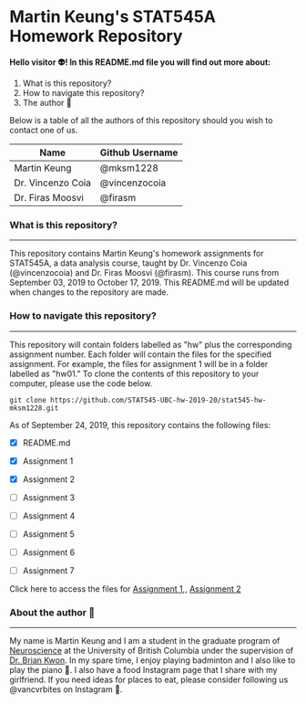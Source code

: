 # **Martin Keung's STAT545A Homework Repository**

**Hello visitor :alien:! In this README.md file you will find out more about:**

1.  What is this repository?
2.  How to navigate this repository?
3.  The author :boy:

Below is a table of all the authors of this repository should you wish to contact one of us. 

Name | Github Username
-----|----------------
Martin Keung | @mksm1228
Dr. Vincenzo Coia | @vincenzocoia
Dr. Firas Moosvi | @firasm

### **What is this repository?**

---------------------------------

This repository contains Martin Keung's homework assignments for STAT545A, a data analysis course, taught by Dr. Vincenzo Coia (@vincenzocoia) and Dr. Firas Moosvi (@firasm). This course runs from September 03, 2019 to October 17, 2019. This README.md will be updated when changes to the repository are made. 



### **How to navigate this repository?**

---------------------------------------------------------------------

This repository will contain folders labelled as "hw" plus the corresponding assignment number. Each folder will contain the files for the specified assignment. For example, the files for assignment 1 will be in a folder labelled as "hw01." To clone the contents of this repository to your computer, please use the code below. 

```
git clone https://github.com/STAT545-UBC-hw-2019-20/stat545-hw-mksm1228.git
```

As of September 24, 2019, this repository contains the following files:
- [x] README.md
- [x] Assignment 1
- [x] Assignment 2
- [ ] Assignment 3
- [ ] Assignment 4
- [ ] Assignment 5
- [ ] Assignment 6
- [ ] Assignment 7


Click here to access the files for [Assignment 1,](https://github.com/STAT545-UBC-hw-2019-20/stat545-hw-mksm1228/tree/master/hw01), [Assignment 2](https://github.com/STAT545-UBC-hw-2019-20/stat545-hw-mksm1228/tree/master/hw02)

### **About the author** :boy:

---------------------------------------------------------------------

My name is Martin Keung and I am a student in the graduate program of [Neuroscience](https://neuroscience.centreforbrainhealth.ca/) at the University of British Columbia under the supervision of [Dr. Brian Kwon](https://icord.org/researchers/dr-brian-kwon/). In my spare time, I enjoy playing badminton and I also like to play the piano :musical_note:. I also have a food Instagram page that I share with my girlfriend. If you need ideas for places to eat, please consider following us @vancvrbites on Instagram :sushi:. 

